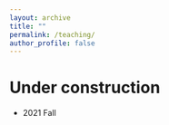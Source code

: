 ```yaml
---
layout: archive
title: ""
permalink: /teaching/
author_profile: false
---
```


# Under construction

- 2021 Fall
